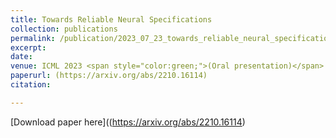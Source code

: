 ```yaml
---
title: Towards Reliable Neural Specifications
collection: publications
permalink: /publication/2023_07_23_towards_reliable_neural_specifications
excerpt: 
date: 
venue: ICML 2023 <span style="color:green;">(Oral presentation)</span>
paperurl: (https://arxiv.org/abs/2210.16114)
citation: 

---
```



[Download paper here]((https://arxiv.org/abs/2210.16114)

